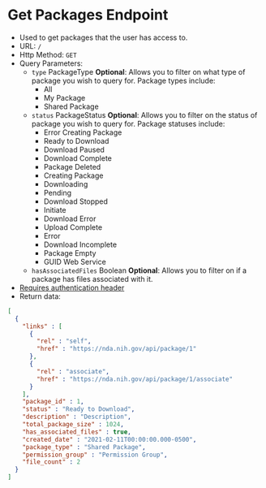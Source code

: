 Get Packages Endpoint
=====================
- Used to get packages that the user has access to.
- URL: `/`
- Http Method: `GET`
- Query Parameters:
    - `type` PackageType **Optional**: Allows you to filter on
    what type of package you wish to query for.
    Package types include:
      - All
      - My Package
      - Shared Package
    - `status` PackageStatus **Optional**: Allows you to filter on
    the status of package you wish to query for.
    Package statuses include:
      - Error Creating Package
      - Ready to Download
      - Download Paused
      - Download Complete
      - Package Deleted
      - Creating Package
      - Downloading
      - Pending
      - Download Stopped
      - Initiate
      - Download Error
      - Upload Complete
      - Error
      - Download Incomplete
      - Package Empty
      - GUID Web Service
    - `hasAssociatedFiles` Boolean **Optional**: Allows you to filter on
    if a package has files associated with it.
- [Requires authentication header](AUTHENTICATION.md)
- Return data:
```json
[
  {
    "links" : [
      {
        "rel" : "self",
        "href" : "https://nda.nih.gov/api/package/1"
      },
      {
        "rel" : "associate",
        "href" : "https://nda.nih.gov/api/package/1/associate"
      }
    ],
    "package_id" : 1,
    "status" : "Ready to Download",
    "description" : "Description",
    "total_package_size" : 1024,
    "has_associated_files" : true,
    "created_date" : "2021-02-11T00:00:00.000-0500",
    "package_type" : "Shared Package",
    "permission_group" : "Permission Group",
    "file_count" : 2
  }
]
```